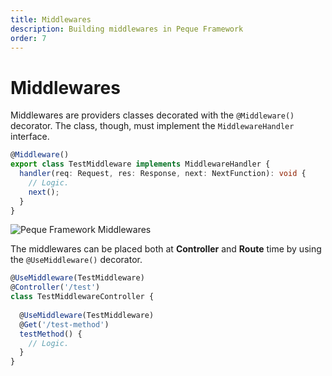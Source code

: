 ```yaml
---
title: Middlewares
description: Building middlewares in Peque Framework
order: 7
---
```


# Middlewares

Middlewares are providers classes decorated with the `@Middleware()` decorator.
The class, though, must implement the `MiddlewareHandler` interface.

```typescript
@Middleware()
export class TestMiddleware implements MiddlewareHandler {
  handler(req: Request, res: Response, next: NextFunction): void {
    // Logic.
    next();
  }
}
```

![Peque Framework Middlewares](/images/framework/middlewares.png)

The middlewares can be placed both at **Controller** and **Route** time by using the `@UseMiddleware()` decorator.

```typescript
@UseMiddleware(TestMiddleware)
@Controller('/test')
class TestMiddlewareController {
  
  @UseMiddleware(TestMiddleware)
  @Get('/test-method')
  testMethod() {
    // Logic.
  }
}
```
